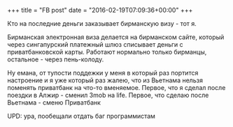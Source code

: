 +++
title = "FB post"
date = "2016-02-19T07:09:36+00:00"
+++

Кто на последние деньги заказывает бирманскую визу - тот я. 

Бирманская электронная виза делается на бирманском сайте, который через сингапурский платежный шлюз списывает деньги с приватбанковской карты. Работают нормально только бирманцы, остальное - через пень-колоду.

Ну емана, от тупости поддежки у меня в который раз портится настроение и я уже который раз жалею, что из Вьетнама нельзя поменять приватбанк на что-то вменяемое. Первое, что я сделал после поездки в Алжир - сменил 3mob на life. Первое, что сделаю после Вьетнама - сменю Приватбанк

UPD: ура, пообещали отдать баг программистам



